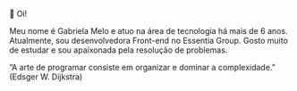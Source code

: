 👋 Oi! 

Meu nome é Gabriela Melo e atuo na área de tecnologia há mais de 6 anos. Atualmente, sou desenvolvedora Front-end no Essentia Group. 
Gosto muito de estudar e sou apaixonada pela resolução de problemas.

”A arte de programar consiste em organizar e dominar a complexidade.” (Edsger W. Dijkstra)

